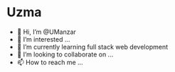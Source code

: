 # Uzma
- 👋 Hi, I’m @UManzar
- 👀 I’m interested ... 
- 🌱 I’m currently learning full stack web development
- 💞️ I’m looking to collaborate on ...
- 📫 How to reach me ...

<!---
UManzar/UManzar is a ✨ special ✨ repository because its `README.md` (this file) appears on your GitHub profile.
You can click the Preview link to take a look at your changes.
--->
